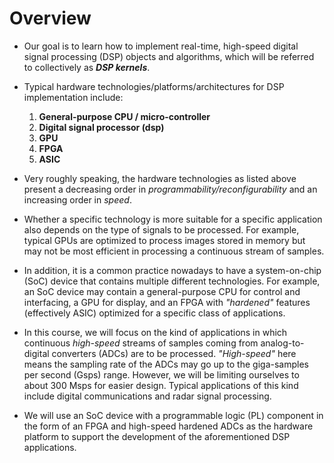 # Overview

* Our goal is to learn how to implement real-time, high-speed digital
  signal processing (DSP) objects and algorithms, which will be
  referred to collectively as ***DSP kernels***.

* Typical hardware technologies/platforms/architectures for DSP
  implementation include:
  1. **General-purpose CPU / micro-controller**
  2. **Digital signal processor (dsp)**
  3. **GPU**
  4. **FPGA**
  5. **ASIC**

* Very roughly speaking, the hardware technologies as listed above
  present a decreasing order in *programmability/reconfigurability*
  and an increasing order in *speed*.

* Whether a specific technology is more suitable for a specific
  application also depends on the type of signals to be processed. For
  example, typical GPUs are optimized to process images stored in
  memory but may not be most efficient in processing a continuous
  stream of samples.
   
* In addition, it is a common practice nowadays to have a
  system-on-chip (SoC) device that contains multiple different
  technologies. For example, an SoC device may contain a
  general-purpose CPU for control and interfacing, a GPU for display,
  and an FPGA with *"hardened"* features (effectively ASIC) optimized
  for a specific class of applications.

* In this course, we will focus on the kind of applications in which
  continuous *high-speed* streams of samples coming from
  analog-to-digital converters (ADCs) are to be
  processed. *"High-speed"* here means the sampling rate of the ADCs
  may go up to the giga-samples per second (Gsps) range. However, we
  will be limiting ourselves to about $300$ Msps for easier
  design. Typical applications of this kind include digital
  communications and radar signal processing.

* We will use an SoC device with a programmable logic (PL) component
  in the form of an FPGA and high-speed hardened ADCs as the hardware
  platform to support the development of the aforementioned DSP
  applications.
